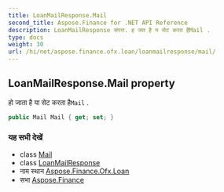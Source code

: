 ```yaml
---
title: LoanMailResponse.Mail
second_title: Aspose.Finance for .NET API Reference
description: LoanMailResponse संपत्त. ह जत है य सेट करत हैMail .
type: docs
weight: 30
url: /hi/net/aspose.finance.ofx.loan/loanmailresponse/mail/
---
```

## LoanMailResponse.Mail property

हो जाता है या सेट करता है`Mail` .

```csharp
public Mail Mail { get; set; }
```

### यह सभी देखें

* class [Mail](../../../aspose.finance.ofx/mail/)
* class [LoanMailResponse](../)
* नाम स्थान [Aspose.Finance.Ofx.Loan](../../loanmailresponse/)
* सभा [Aspose.Finance](../../../)


